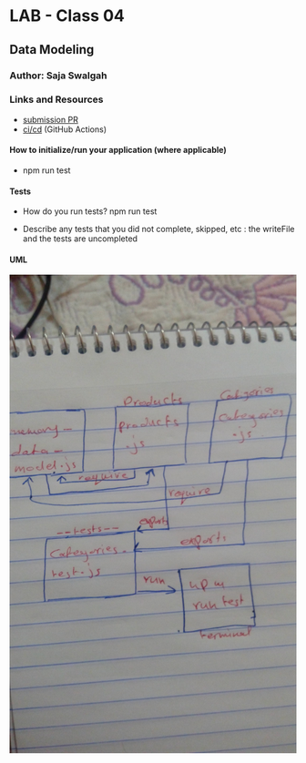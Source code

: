 # LAB - Class 04

## Data Modeling

### Author: Saja Swalgah

### Links and Resources

- [submission PR](http://xyz.com)
- [ci/cd](http://xyz.com) (GitHub Actions)



#### How to initialize/run your application (where applicable)

- npm run test

#### Tests

- How do you run tests?
   npm run test

- Describe any tests that you did not complete, skipped, etc : the writeFile and the tests are uncompleted

#### UML

![](img/class-04.jpg)
